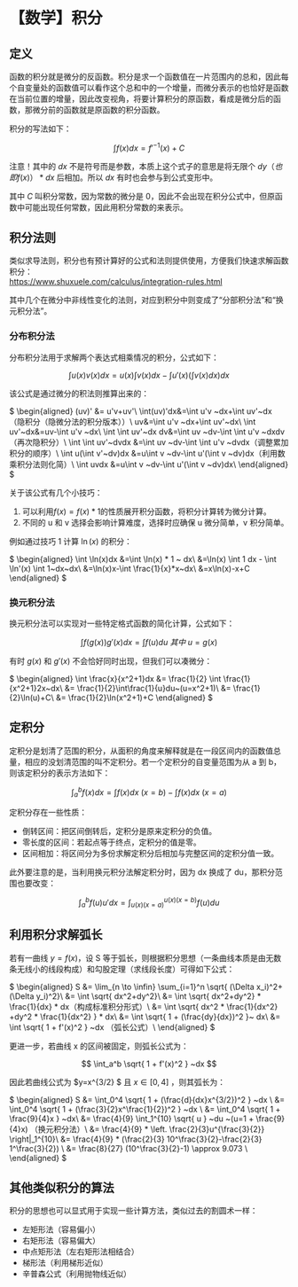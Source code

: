 # 【数学】积分

## 定义

函数的积分就是微分的反函数。积分是求一个函数值在一片范围内的总和，因此每个自变量处的函数值可以看作这个总和中的一个增量，而微分表示的也恰好是函数在当前位置的增量，因此改变视角，将要计算积分的原函数，看成是微分后的函数，那微分前的函数就是原函数的积分函数。

积分的写法如下：

$$
\int f(x) dx = f'^{-1}(x) + C
$$

注意！其中的 $dx$ 不是符号而是参数，本质上这个式子的意思是将无限个 $dy（也即f(x)） * dx$ 后相加。所以 $dx$ 有时也会参与到公式变形中。

其中 $C$ 叫积分常数，因为常数的微分是 0，因此不会出现在积分公式中，但原函数中可能出现任何常数，因此用积分常数的来表示。

## 积分法则

类似求导法则，积分也有预计算好的公式和法则提供使用，方便我们快速求解函数积分：  
https://www.shuxuele.com/calculus/integration-rules.html

其中几个在微分中非线性变化的法则，对应到积分中则变成了“分部积分法”和“换元积分法”。

### 分布积分法

分布积分法用于求解两个表达式相乘情况的积分，公式如下：

$$
\int u(x)v(x)dx=u(x)\int v(x)dx - \int u'(x) (\int v(x)dx) dx
$$

该公式是通过微分的积法则推算出来的：

$
\begin{aligned}
(uv)' &= u'v+uv'\\
\int(uv)'dx&=\int u'v ~dx+\int uv'~dx （隐积分（隐微分法的积分版本））\\
uv&=\int u'v ~dx+\int uv'~dx\\
\int uv'~dx&=uv-\int u'v ~dx\\
\int \int uv'~dx dv&=\int uv ~dv-\int \int u'v ~dxdv（再次隐积分）\\
\int \int uv'~dvdx &=\int uv ~dv-\int \int u'v ~dvdx（调整累加积分的顺序）\\
\int u(\int v'~dv)dx &=u\int v ~dv-\int  u'(\int v ~dv)dx（利用数乘积分法则化简）\\
\int uvdx &=u\int v ~dv-\int  u'(\int v ~dv)dx\\
\end{aligned}
$

关于该公式有几个小技巧：

1. 可以利用$f(x)=f(x)*1$的性质展开积分函数，将积分计算转为微分计算。
2. 不同的 u 和 v 选择会影响计算难度，选择时应确保 u 微分简单，v 积分简单。

例如通过技巧 1 计算 $\ln(x)$ 的积分：

$
\begin{aligned}
\int \ln(x)dx &=\int \ln(x) * 1 ~ dx\\
&=\ln(x) \int 1 dx - \int \ln'(x) \int 1~dx~dx\\
&=\ln(x)x-\int \frac{1}{x}*x~dx\\
&=x\ln(x)-x+C
\end{aligned}
$

### 换元积分法

换元积分法可以实现对一些特定格式函数的简化计算，公式如下：

$$
\int f(g(x))g'(x)dx=\int f(u)du~其中~u=g(x)
$$

有时 $g(x)$ 和 $g'(x)$ 不会恰好同时出现，但我们可以凑微分：

$
\begin{aligned}
\int \frac{x}{x^2+1}dx &=  \frac{1}{2} \int \frac{1}{x^2+1}2x~dx\\
&= \frac{1}{2}\int\frac{1}{u}du~(u=x^2+1)\\
&= \frac{1}{2}\ln(u)+C\\
&= \frac{1}{2}\ln(x^2+1)+C
\end{aligned}
$

## 定积分

定积分是划清了范围的积分，从面积的角度来解释就是在一段区间内的函数值总量，相应的没划清范围的叫不定积分。若一个定积分的自变量范围为从 a 到 b，则该定积分的表示方法如下：

$$
\int_a^bf(x)dx = \int f(x)dx~(x=b) - \int f(x)dx~(x=a)
$$

定积分存在一些性质：

- 倒转区间：把区间倒转后，定积分是原来定积分的负值。
- 零长度的区间：若起点等于终点，定积分的值是零。
- 区间相加：将区间分为多份求解定积分后相加与完整区间的定积分值一致。

此外要注意的是，当利用换元积分法解定积分时，因为 dx 换成了 du，那积分范围也要改变：

$$
\int_a^bf(u)u'dx = \int_{u(x)(x=a)}^{u(x)(x=b)}f(u)du
$$

## 利用积分求解弧长

若有一曲线 $y=f(x)$，设 S 等于弧长，则根据积分思想（一条曲线本质是由无数条无线小的线段构成）和勾股定理（求线段长度）可得如下公式：

$
\begin{aligned}
S &= \lim_{n \to \infin} \sum_{i=1}^n \sqrt{ (\Delta x_i)^2+(\Delta y_i)^2}\\
 &=  \int \sqrt{ dx^2+dy^2}\\
 &=  \int \sqrt{ dx^2+dy^2} * \frac{1}{dx} * dx（构成标准积分形式）\\
 &=  \int \sqrt{ dx^2 * \frac{1}{dx^2} +dy^2 * \frac{1}{dx^2} }   * dx\\
 &=  \int \sqrt{ 1 + (\frac{dy}{dx})^2 }~ dx\\
 &=  \int \sqrt{ 1 + f'(x)^2 } ~dx （弧长公式）\\
\end{aligned}
$

更进一步，若曲线 x 的区间被固定，则弧长公式为：

$$
\int_a^b \sqrt{ 1 + f'(x)^2 } ~dx
$$

因此若曲线公式为 $y=x^{3/2} $ 且 $x \in [0,4]$ ，则其弧长为：

$
\begin{aligned}
S &= \int_0^4 \sqrt{ 1 + (\frac{d}{dx}x^{3/2})^2 } ~dx \\
&= \int_0^4 \sqrt{ 1 + (\frac{3}{2}x^\frac{1}{2})^2 } ~dx \\
&= \int_0^4 \sqrt{ 1 + \frac{9}{4}x } ~dx\\
&= \frac{4}{9} \int_1^{10} \sqrt{ u } ~du ~(u=1 + \frac{9}{4}x) （换元积分法）\\
&= \frac{4}{9} * \left. \frac{2}{3}u^{\frac{3}{2}} \right|_1^{10}\\
&= \frac{4}{9} * (\frac{2}{3} 10^\frac{3}{2}-\frac{2}{3} 1^\frac{3}{2}) \\
&= \frac{8}{27} (10^\frac{3}{2}-1)  \approx 9.073 \\
\end{aligned}
$

## 其他类似积分的算法

积分的思想也可以显式用于实现一些计算方法，类似过去的割圆术一样：

- 左矩形法（容易偏小）
- 右矩形法（容易偏大）
- 中点矩形法（左右矩形法相结合）
- 梯形法（利用梯形近似）
- 辛普森公式（利用抛物线近似）

